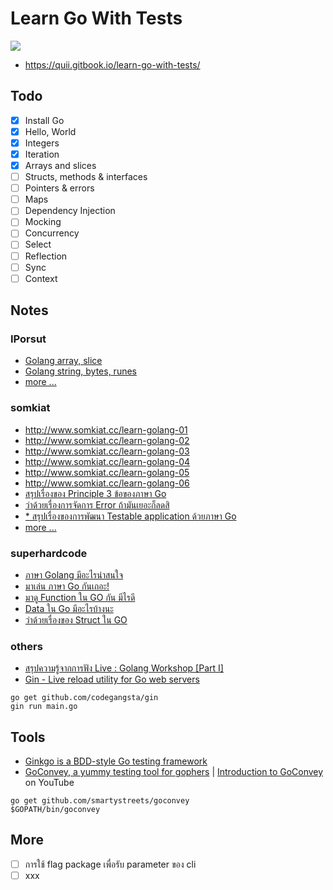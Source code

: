 # Learn Go With Tests

![](https://raw.githubusercontent.com/junlapong/learn-go-with-tests/master/red-green-blue-gophers-smaller.png)

- https://quii.gitbook.io/learn-go-with-tests/

## Todo

- [x] Install Go
- [x] Hello, World
- [x] Integers
- [x] Iteration
- [x] Arrays and slices
- [ ] Structs, methods & interfaces
- [ ] Pointers & errors
- [ ] Maps
- [ ] Dependency Injection
- [ ] Mocking
- [ ] Concurrency
- [ ] Select
- [ ] Reflection
- [ ] Sync
- [ ] Context

## Notes

### IPorsut
 - [Golang array, slice](https://iporsut.blogspot.com/2014/09/golang-array-slice.html)
 - [Golang string, bytes, runes](https://iporsut.blogspot.com/2014/09/golang-string-bytes-runes.html)
 - [more ...](https://iporsut.blogspot.com/search/label/Golang)

### somkiat
- http://www.somkiat.cc/learn-golang-01
- http://www.somkiat.cc/learn-golang-02
- http://www.somkiat.cc/learn-golang-03
- http://www.somkiat.cc/learn-golang-04
- http://www.somkiat.cc/learn-golang-05
- http://www.somkiat.cc/learn-golang-06
- [สรุปเรื่องของ Principle 3 ข้อของภาษา Go](http://www.somkiat.cc/go-principles/)
- [ว่าด้วยเรื่องการจัดการ Error ถ้ามันเยอะก็ลดสิ](http://www.somkiat.cc/go-error-handling/)
- [* สรุปเรื่องของการพัฒนา Testable application ด้วยภาษา Go](http://www.somkiat.cc/testable-app-with-golang/)
- [more ...](http://www.somkiat.cc/tag/golang/)

### superhardcode
- [ภาษา Golang มีอะไรน่าสนใจ](https://superhardcode.wordpress.com/2015/07/14/%E0%B8%A0%E0%B8%B2%E0%B8%A9%E0%B8%B2-golang-%E0%B8%A1%E0%B8%B5%E0%B8%AD%E0%B8%B0%E0%B9%84%E0%B8%A3%E0%B8%99%E0%B9%88%E0%B8%B2%E0%B8%AA%E0%B8%99%E0%B9%83%E0%B8%88/)
- [มาเล่น ภาษา Go กันเถอะ!](https://superhardcode.wordpress.com/2015/07/14/%E0%B8%A1%E0%B8%B2%E0%B9%80%E0%B8%A5%E0%B9%88%E0%B8%99-%E0%B8%A0%E0%B8%B2%E0%B8%A9%E0%B8%B2-go-%E0%B8%81%E0%B8%B1%E0%B8%99%E0%B9%80%E0%B8%96%E0%B8%AD%E0%B8%B0/)
- [มาดู Function ใน GO กัน มีไรดี](https://superhardcode.wordpress.com/2015/07/17/%E0%B8%A1%E0%B8%B2%E0%B8%94%E0%B8%B9-function-%E0%B9%83%E0%B8%99-go-%E0%B8%81%E0%B8%B1%E0%B8%99-%E0%B8%A1%E0%B8%B5%E0%B9%84%E0%B8%A3%E0%B8%94%E0%B8%B5/)
- [Data ใน Go มีอะไรบ้างนะ](https://superhardcode.wordpress.com/2015/07/20/data-%E0%B9%83%E0%B8%99-go-%E0%B8%A1%E0%B8%B5%E0%B8%AD%E0%B8%B0%E0%B9%84%E0%B8%A3%E0%B8%9A%E0%B9%89%E0%B8%B2%E0%B8%87%E0%B8%99%E0%B8%B0/)
- [ว่าด้วยเรื่องของ Struct ใน GO](https://superhardcode.wordpress.com/2015/07/28/%E0%B8%AA%E0%B9%88%E0%B8%AD%E0%B8%87-struct-%E0%B9%83%E0%B8%99-go-%E0%B8%81%E0%B8%B1%E0%B8%99/)

### others
- [สรุปความรู้จากการฟัง Live : Golang Workshop [Part I]](https://medium.com/thipwriteblog/%E0%B8%AA%E0%B8%A3%E0%B8%B8%E0%B8%9B%E0%B8%84%E0%B8%A7%E0%B8%B2%E0%B8%A1%E0%B8%A3%E0%B8%B9%E0%B9%89%E0%B8%88%E0%B8%B2%E0%B8%81%E0%B8%81%E0%B8%B2%E0%B8%A3%E0%B8%9F%E0%B8%B1%E0%B8%87-live-golang-workshop-part-i-f00504d4366c)
- [Gin - Live reload utility for Go web servers](https://github.com/codegangsta/gin)
```
go get github.com/codegangsta/gin
gin run main.go
```

## Tools

- [Ginkgo is a BDD-style Go testing framework ](https://onsi.github.io/ginkgo/)
- [GoConvey, a yummy testing tool for gophers](http://goconvey.co/) | [Introduction to GoConvey](https://youtu.be/wlUKRxWEELU) on YouTube
```
go get github.com/smartystreets/goconvey
$GOPATH/bin/goconvey
```

## More
- [ ] การใช้ flag package เพื่อรับ parameter ของ cli
- [ ] xxx